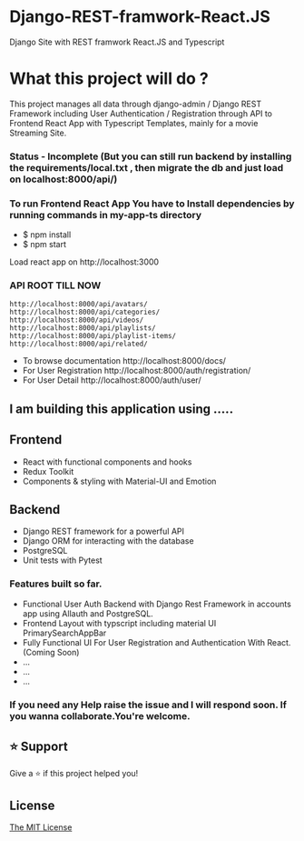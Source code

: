 # Django-REST-framwork-React.JS

Django Site with REST framwork React.JS and Typescript

# What this project will do ?

This project manages all data through django-admin / Django REST Framework including User Authentication / Registration through API to Frontend React App with Typescript Templates, mainly for
a movie Streaming Site.

### Status - Incomplete (But you can still run backend by installing the requirements/local.txt , then migrate the db and just load on localhost:8000/api/)

### To run Frontend React App You have to Install dependencies by running commands in my-app-ts directory

- $ npm install
- $ npm start

Load react app on http://localhost:3000

### API ROOT TILL NOW

    http://localhost:8000/api/avatars/
    http://localhost:8000/api/categories/
    http://localhost:8000/api/videos/
    http://localhost:8000/api/playlists/
    http://localhost:8000/api/playlist-items/
    http://localhost:8000/api/related/

- To browse documentation
  http://localhost:8000/docs/
- For User Registration
  http://localhost:8000/auth/registration/
- For User Detail
  http://localhost:8000/auth/user/

## I am building this application using .....

## Frontend

- React with functional components and hooks
- Redux Toolkit
- Components & styling with Material-UI and Emotion

## Backend

- Django REST framework for a powerful API
- Django ORM for interacting with the database
- PostgreSQL
- Unit tests with Pytest

### Features built so far.

- Functional User Auth Backend with Django Rest Framework in accounts app using Allauth and PostgreSQL.
- Frontend Layout with typscript including material UI PrimarySearchAppBar
- Fully Functional UI For User Registration and Authentication With React.(Coming Soon)
- ...
- ...
- ...

### If you need any Help raise the issue and I will respond soon. If you wanna collaborate.You're welcome.

## ⭐️ Support

Give a ⭐️ if this project helped you!

## License

[The MIT License](LICENSE)
